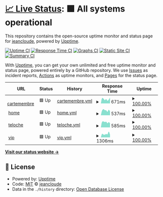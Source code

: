 # [📈 Live Status](https://status.jeancloude.club): <!--live status--> **🟩 All systems operational**

This repository contains the open-source uptime monitor and status page for [jeancloude](https://status.jeancloude.club), powered by [Upptime](https://github.com/upptime/upptime).

[![Uptime CI](https://github.com/jeancloude/status/workflows/Uptime%20CI/badge.svg)](https://github.com/jeancloude/status/actions?query=workflow%3A%22Uptime+CI%22)
[![Response Time CI](https://github.com/jeancloude/status/workflows/Response%20Time%20CI/badge.svg)](https://github.com/jeancloude/status/actions?query=workflow%3A%22Response+Time+CI%22)
[![Graphs CI](https://github.com/jeancloude/status/workflows/Graphs%20CI/badge.svg)](https://github.com/jeancloude/status/actions?query=workflow%3A%22Graphs+CI%22)
[![Static Site CI](https://github.com/jeancloude/status/workflows/Static%20Site%20CI/badge.svg)](https://github.com/jeancloude/status/actions?query=workflow%3A%22Static+Site+CI%22)
[![Summary CI](https://github.com/jeancloude/status/workflows/Summary%20CI/badge.svg)](https://github.com/jeancloude/status/actions?query=workflow%3A%22Summary+CI%22)

With [Upptime](https://upptime.js.org), you can get your own unlimited and free uptime monitor and status page, powered entirely by a GitHub repository. We use [Issues](https://github.com/jeancloude/status/issues) as incident reports, [Actions](https://github.com/jeancloude/status/actions) as uptime monitors, and [Pages](https://status.jeancloude.club) for the status page.

<!--start: status pages-->
<!-- This summary is generated by Upptime (https://github.com/upptime/upptime) -->
<!-- Do not edit this manually, your changes will be overwritten -->
<!-- prettier-ignore -->
| URL | Status | History | Response Time | Uptime |
| --- | ------ | ------- | ------------- | ------ |
| <img alt="" src="https://favicons.githubusercontent.com/cartemembre.jeancloude.club" height="13"> [cartemembre](https://cartemembre.jeancloude.club) | 🟩 Up | [cartemembre.yml](https://github.com/jeancloude/status/commits/HEAD/history/cartemembre.yml) | <details><summary><img alt="Response time graph" src="./graphs/cartemembre/response-time-week.png" height="20"> 671ms</summary><br><a href="https://status.jeancloude.club/history/cartemembre"><img alt="Response time 657" src="https://img.shields.io/endpoint?url=https%3A%2F%2Fraw.githubusercontent.com%2Fjeancloude%2Fstatus%2FHEAD%2Fapi%2Fcartemembre%2Fresponse-time.json"></a><br><a href="https://status.jeancloude.club/history/cartemembre"><img alt="24-hour response time 733" src="https://img.shields.io/endpoint?url=https%3A%2F%2Fraw.githubusercontent.com%2Fjeancloude%2Fstatus%2FHEAD%2Fapi%2Fcartemembre%2Fresponse-time-day.json"></a><br><a href="https://status.jeancloude.club/history/cartemembre"><img alt="7-day response time 671" src="https://img.shields.io/endpoint?url=https%3A%2F%2Fraw.githubusercontent.com%2Fjeancloude%2Fstatus%2FHEAD%2Fapi%2Fcartemembre%2Fresponse-time-week.json"></a><br><a href="https://status.jeancloude.club/history/cartemembre"><img alt="30-day response time 671" src="https://img.shields.io/endpoint?url=https%3A%2F%2Fraw.githubusercontent.com%2Fjeancloude%2Fstatus%2FHEAD%2Fapi%2Fcartemembre%2Fresponse-time-month.json"></a><br><a href="https://status.jeancloude.club/history/cartemembre"><img alt="1-year response time 657" src="https://img.shields.io/endpoint?url=https%3A%2F%2Fraw.githubusercontent.com%2Fjeancloude%2Fstatus%2FHEAD%2Fapi%2Fcartemembre%2Fresponse-time-year.json"></a></details> | <details><summary><a href="https://status.jeancloude.club/history/cartemembre">100.00%</a></summary><a href="https://status.jeancloude.club/history/cartemembre"><img alt="All-time uptime 99.71%" src="https://img.shields.io/endpoint?url=https%3A%2F%2Fraw.githubusercontent.com%2Fjeancloude%2Fstatus%2FHEAD%2Fapi%2Fcartemembre%2Fuptime.json"></a><br><a href="https://status.jeancloude.club/history/cartemembre"><img alt="24-hour uptime 100.00%" src="https://img.shields.io/endpoint?url=https%3A%2F%2Fraw.githubusercontent.com%2Fjeancloude%2Fstatus%2FHEAD%2Fapi%2Fcartemembre%2Fuptime-day.json"></a><br><a href="https://status.jeancloude.club/history/cartemembre"><img alt="7-day uptime 100.00%" src="https://img.shields.io/endpoint?url=https%3A%2F%2Fraw.githubusercontent.com%2Fjeancloude%2Fstatus%2FHEAD%2Fapi%2Fcartemembre%2Fuptime-week.json"></a><br><a href="https://status.jeancloude.club/history/cartemembre"><img alt="30-day uptime 100.00%" src="https://img.shields.io/endpoint?url=https%3A%2F%2Fraw.githubusercontent.com%2Fjeancloude%2Fstatus%2FHEAD%2Fapi%2Fcartemembre%2Fuptime-month.json"></a><br><a href="https://status.jeancloude.club/history/cartemembre"><img alt="1-year uptime 99.71%" src="https://img.shields.io/endpoint?url=https%3A%2F%2Fraw.githubusercontent.com%2Fjeancloude%2Fstatus%2FHEAD%2Fapi%2Fcartemembre%2Fuptime-year.json"></a></details>
| <img alt="" src="https://favicons.githubusercontent.com/jeancloude.club" height="13"> [home](https://jeancloude.club) | 🟩 Up | [home.yml](https://github.com/jeancloude/status/commits/HEAD/history/home.yml) | <details><summary><img alt="Response time graph" src="./graphs/home/response-time-week.png" height="20"> 537ms</summary><br><a href="https://status.jeancloude.club/history/home"><img alt="Response time 234" src="https://img.shields.io/endpoint?url=https%3A%2F%2Fraw.githubusercontent.com%2Fjeancloude%2Fstatus%2FHEAD%2Fapi%2Fhome%2Fresponse-time.json"></a><br><a href="https://status.jeancloude.club/history/home"><img alt="24-hour response time 484" src="https://img.shields.io/endpoint?url=https%3A%2F%2Fraw.githubusercontent.com%2Fjeancloude%2Fstatus%2FHEAD%2Fapi%2Fhome%2Fresponse-time-day.json"></a><br><a href="https://status.jeancloude.club/history/home"><img alt="7-day response time 537" src="https://img.shields.io/endpoint?url=https%3A%2F%2Fraw.githubusercontent.com%2Fjeancloude%2Fstatus%2FHEAD%2Fapi%2Fhome%2Fresponse-time-week.json"></a><br><a href="https://status.jeancloude.club/history/home"><img alt="30-day response time 318" src="https://img.shields.io/endpoint?url=https%3A%2F%2Fraw.githubusercontent.com%2Fjeancloude%2Fstatus%2FHEAD%2Fapi%2Fhome%2Fresponse-time-month.json"></a><br><a href="https://status.jeancloude.club/history/home"><img alt="1-year response time 234" src="https://img.shields.io/endpoint?url=https%3A%2F%2Fraw.githubusercontent.com%2Fjeancloude%2Fstatus%2FHEAD%2Fapi%2Fhome%2Fresponse-time-year.json"></a></details> | <details><summary><a href="https://status.jeancloude.club/history/home">100.00%</a></summary><a href="https://status.jeancloude.club/history/home"><img alt="All-time uptime 100.00%" src="https://img.shields.io/endpoint?url=https%3A%2F%2Fraw.githubusercontent.com%2Fjeancloude%2Fstatus%2FHEAD%2Fapi%2Fhome%2Fuptime.json"></a><br><a href="https://status.jeancloude.club/history/home"><img alt="24-hour uptime 100.00%" src="https://img.shields.io/endpoint?url=https%3A%2F%2Fraw.githubusercontent.com%2Fjeancloude%2Fstatus%2FHEAD%2Fapi%2Fhome%2Fuptime-day.json"></a><br><a href="https://status.jeancloude.club/history/home"><img alt="7-day uptime 100.00%" src="https://img.shields.io/endpoint?url=https%3A%2F%2Fraw.githubusercontent.com%2Fjeancloude%2Fstatus%2FHEAD%2Fapi%2Fhome%2Fuptime-week.json"></a><br><a href="https://status.jeancloude.club/history/home"><img alt="30-day uptime 100.00%" src="https://img.shields.io/endpoint?url=https%3A%2F%2Fraw.githubusercontent.com%2Fjeancloude%2Fstatus%2FHEAD%2Fapi%2Fhome%2Fuptime-month.json"></a><br><a href="https://status.jeancloude.club/history/home"><img alt="1-year uptime 100.00%" src="https://img.shields.io/endpoint?url=https%3A%2F%2Fraw.githubusercontent.com%2Fjeancloude%2Fstatus%2FHEAD%2Fapi%2Fhome%2Fuptime-year.json"></a></details>
| <img alt="" src="https://favicons.githubusercontent.com/teloche.jeancloude.club" height="13"> [teloche](https://teloche.jeancloude.club) | 🟩 Up | [teloche.yml](https://github.com/jeancloude/status/commits/HEAD/history/teloche.yml) | <details><summary><img alt="Response time graph" src="./graphs/teloche/response-time-week.png" height="20"> 585ms</summary><br><a href="https://status.jeancloude.club/history/teloche"><img alt="Response time 559" src="https://img.shields.io/endpoint?url=https%3A%2F%2Fraw.githubusercontent.com%2Fjeancloude%2Fstatus%2FHEAD%2Fapi%2Fteloche%2Fresponse-time.json"></a><br><a href="https://status.jeancloude.club/history/teloche"><img alt="24-hour response time 635" src="https://img.shields.io/endpoint?url=https%3A%2F%2Fraw.githubusercontent.com%2Fjeancloude%2Fstatus%2FHEAD%2Fapi%2Fteloche%2Fresponse-time-day.json"></a><br><a href="https://status.jeancloude.club/history/teloche"><img alt="7-day response time 585" src="https://img.shields.io/endpoint?url=https%3A%2F%2Fraw.githubusercontent.com%2Fjeancloude%2Fstatus%2FHEAD%2Fapi%2Fteloche%2Fresponse-time-week.json"></a><br><a href="https://status.jeancloude.club/history/teloche"><img alt="30-day response time 556" src="https://img.shields.io/endpoint?url=https%3A%2F%2Fraw.githubusercontent.com%2Fjeancloude%2Fstatus%2FHEAD%2Fapi%2Fteloche%2Fresponse-time-month.json"></a><br><a href="https://status.jeancloude.club/history/teloche"><img alt="1-year response time 559" src="https://img.shields.io/endpoint?url=https%3A%2F%2Fraw.githubusercontent.com%2Fjeancloude%2Fstatus%2FHEAD%2Fapi%2Fteloche%2Fresponse-time-year.json"></a></details> | <details><summary><a href="https://status.jeancloude.club/history/teloche">100.00%</a></summary><a href="https://status.jeancloude.club/history/teloche"><img alt="All-time uptime 99.95%" src="https://img.shields.io/endpoint?url=https%3A%2F%2Fraw.githubusercontent.com%2Fjeancloude%2Fstatus%2FHEAD%2Fapi%2Fteloche%2Fuptime.json"></a><br><a href="https://status.jeancloude.club/history/teloche"><img alt="24-hour uptime 100.00%" src="https://img.shields.io/endpoint?url=https%3A%2F%2Fraw.githubusercontent.com%2Fjeancloude%2Fstatus%2FHEAD%2Fapi%2Fteloche%2Fuptime-day.json"></a><br><a href="https://status.jeancloude.club/history/teloche"><img alt="7-day uptime 100.00%" src="https://img.shields.io/endpoint?url=https%3A%2F%2Fraw.githubusercontent.com%2Fjeancloude%2Fstatus%2FHEAD%2Fapi%2Fteloche%2Fuptime-week.json"></a><br><a href="https://status.jeancloude.club/history/teloche"><img alt="30-day uptime 100.00%" src="https://img.shields.io/endpoint?url=https%3A%2F%2Fraw.githubusercontent.com%2Fjeancloude%2Fstatus%2FHEAD%2Fapi%2Fteloche%2Fuptime-month.json"></a><br><a href="https://status.jeancloude.club/history/teloche"><img alt="1-year uptime 99.95%" src="https://img.shields.io/endpoint?url=https%3A%2F%2Fraw.githubusercontent.com%2Fjeancloude%2Fstatus%2FHEAD%2Fapi%2Fteloche%2Fuptime-year.json"></a></details>
| <img alt="" src="https://favicons.githubusercontent.com/vip.jeancloude.club" height="13"> [vip](https://vip.jeancloude.club) | 🟩 Up | [vip.yml](https://github.com/jeancloude/status/commits/HEAD/history/vip.yml) | <details><summary><img alt="Response time graph" src="./graphs/vip/response-time-week.png" height="20"> 1306ms</summary><br><a href="https://status.jeancloude.club/history/vip"><img alt="Response time 1169" src="https://img.shields.io/endpoint?url=https%3A%2F%2Fraw.githubusercontent.com%2Fjeancloude%2Fstatus%2FHEAD%2Fapi%2Fvip%2Fresponse-time.json"></a><br><a href="https://status.jeancloude.club/history/vip"><img alt="24-hour response time 991" src="https://img.shields.io/endpoint?url=https%3A%2F%2Fraw.githubusercontent.com%2Fjeancloude%2Fstatus%2FHEAD%2Fapi%2Fvip%2Fresponse-time-day.json"></a><br><a href="https://status.jeancloude.club/history/vip"><img alt="7-day response time 1306" src="https://img.shields.io/endpoint?url=https%3A%2F%2Fraw.githubusercontent.com%2Fjeancloude%2Fstatus%2FHEAD%2Fapi%2Fvip%2Fresponse-time-week.json"></a><br><a href="https://status.jeancloude.club/history/vip"><img alt="30-day response time 1141" src="https://img.shields.io/endpoint?url=https%3A%2F%2Fraw.githubusercontent.com%2Fjeancloude%2Fstatus%2FHEAD%2Fapi%2Fvip%2Fresponse-time-month.json"></a><br><a href="https://status.jeancloude.club/history/vip"><img alt="1-year response time 1169" src="https://img.shields.io/endpoint?url=https%3A%2F%2Fraw.githubusercontent.com%2Fjeancloude%2Fstatus%2FHEAD%2Fapi%2Fvip%2Fresponse-time-year.json"></a></details> | <details><summary><a href="https://status.jeancloude.club/history/vip">100.00%</a></summary><a href="https://status.jeancloude.club/history/vip"><img alt="All-time uptime 98.96%" src="https://img.shields.io/endpoint?url=https%3A%2F%2Fraw.githubusercontent.com%2Fjeancloude%2Fstatus%2FHEAD%2Fapi%2Fvip%2Fuptime.json"></a><br><a href="https://status.jeancloude.club/history/vip"><img alt="24-hour uptime 100.00%" src="https://img.shields.io/endpoint?url=https%3A%2F%2Fraw.githubusercontent.com%2Fjeancloude%2Fstatus%2FHEAD%2Fapi%2Fvip%2Fuptime-day.json"></a><br><a href="https://status.jeancloude.club/history/vip"><img alt="7-day uptime 100.00%" src="https://img.shields.io/endpoint?url=https%3A%2F%2Fraw.githubusercontent.com%2Fjeancloude%2Fstatus%2FHEAD%2Fapi%2Fvip%2Fuptime-week.json"></a><br><a href="https://status.jeancloude.club/history/vip"><img alt="30-day uptime 97.80%" src="https://img.shields.io/endpoint?url=https%3A%2F%2Fraw.githubusercontent.com%2Fjeancloude%2Fstatus%2FHEAD%2Fapi%2Fvip%2Fuptime-month.json"></a><br><a href="https://status.jeancloude.club/history/vip"><img alt="1-year uptime 98.96%" src="https://img.shields.io/endpoint?url=https%3A%2F%2Fraw.githubusercontent.com%2Fjeancloude%2Fstatus%2FHEAD%2Fapi%2Fvip%2Fuptime-year.json"></a></details>

<!--end: status pages-->

[**Visit our status website →**](https://status.jeancloude.club)

## 📄 License

- Powered by: [Upptime](https://github.com/upptime/upptime)
- Code: [MIT](./LICENSE) © [jeancloude](https://status.jeancloude.club)
- Data in the `./history` directory: [Open Database License](https://opendatacommons.org/licenses/odbl/1-0/)
